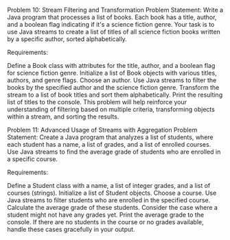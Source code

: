 Problem 10: Stream Filtering and Transformation
Problem Statement: Write a Java program that processes a list of books. Each book has a title, author, and a boolean flag indicating if it's a science fiction genre. Your task is to use Java streams to create a list of titles of all science fiction books written by a specific author, sorted alphabetically.

Requirements:

Define a Book class with attributes for the title, author, and a boolean flag for science fiction genre.
Initialize a list of Book objects with various titles, authors, and genre flags.
Choose an author.
Use Java streams to filter the books by the specified author and the science fiction genre.
Transform the stream to a list of book titles and sort them alphabetically.
Print the resulting list of titles to the console.
This problem will help reinforce your understanding of filtering based on multiple criteria, transforming objects within a stream, and sorting the results.

Problem 11: Advanced Usage of Streams with Aggregation
Problem Statement: Create a Java program that analyzes a list of students, where each student has a name, a list of grades, and a list of enrolled courses. Use Java streams to find the average grade of students who are enrolled in a specific course.

Requirements:

Define a Student class with a name, a list of integer grades, and a list of courses (strings).
Initialize a list of Student objects.
Choose a course.
Use Java streams to filter students who are enrolled in the specified course.
Calculate the average grade of these students. Consider the case where a student might not have any grades yet.
Print the average grade to the console. If there are no students in the course or no grades available, handle these cases gracefully in your output.